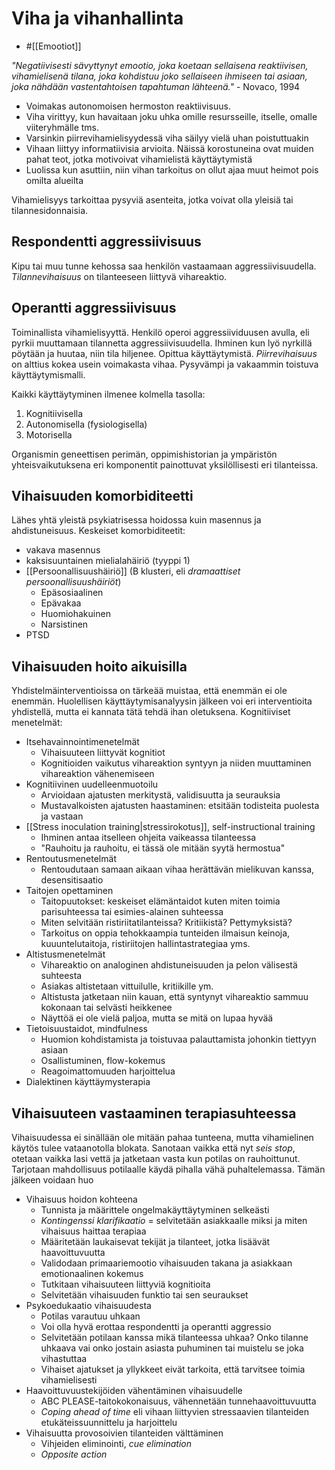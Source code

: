# Viha ja vihanhallinta

- #[[Emootiot]]

_"Negatiivisesti sävyttynyt emootio, joka koetaan sellaisena reaktiivisen, vihamielisenä tilana, joka kohdistuu joko sellaiseen ihmiseen tai asiaan, joka nähdään vastentahtoisen tapahtuman lähteenä."_ - Novaco, 1994
- Voimakas autonomoisen hermoston reaktiivisuus.
- Viha virittyy, kun havaitaan joku uhka omille resursseille, itselle, omalle viiteryhmälle tms.
- Varsinkin piirrevihamielisyydessä viha säilyy vielä uhan poistuttuakin
- Vihaan liittyy informatiivisia arvioita. Näissä korostuneina ovat muiden pahat teot, jotka motivoivat vihamielistä käyttäytymistä
- Luolissa kun asuttiin, niin vihan tarkoitus on ollut ajaa muut heimot pois omilta alueilta

Vihamielisyys tarkoittaa pysyviä asenteita, jotka voivat olla yleisiä tai tilannesidonnaisia.

## Respondentti aggressiivisuus
Kipu tai muu tunne kehossa saa henkilön vastaamaan aggressiivisuudella.
_Tilannevihaisuus_ on tilanteeseen liittyvä vihareaktio.

## Operantti aggressiivisuus
Toiminallista vihamielisyyttä. Henkilö operoi aggressiividuusen avulla, eli pyrkii muuttamaan tilannetta aggressiivisuudella. Ihminen kun lyö nyrkillä pöytään ja huutaa, niin tila hiljenee. Opittua käyttäytymistä.
_Piirrevihaisuus_ on alttius kokea usein voimakasta vihaa. Pysyvämpi ja vakaammin toistuva käyttäytymismalli.

Kaikki käyttäytyminen ilmenee kolmella tasolla:
1. Kognitiivisella
2. Autonomisella (fysiologisella)
3. Motorisella

Organismin geneettisen perimän, oppimishistorian ja ympäristön yhteisvaikutuksena eri komponentit painottuvat yksilöllisesti eri tilanteissa.

## Vihaisuuden komorbiditeetti
Lähes yhtä yleistä psykiatrisessa hoidossa kuin masennus ja ahdistuneisuus.
Keskeiset komorbiditeetit:
- vakava masennus
- kaksisuuntainen mielialahäiriö (tyyppi 1)
- [[Persoonallisuushäiriö]] (B klusteri, eli _dramaattiset persoonallisuushäiriöt_)
  - Epäsosiaalinen
  - Epävakaa
  - Huomiohakuinen
  - Narsistinen
- PTSD
## Vihaisuuden hoito aikuisilla
Yhdistelmäinterventioissa on tärkeää muistaa, että enemmän ei ole enemmän. Huolellisen käyttäytymisanalyysin jälkeen voi eri interventioita yhdistellä, mutta ei kannata tätä tehdä ihan oletuksena.
Kognitiiviset menetelmät:
- Itsehavainnointimenetelmät
  - Vihaisuuteen liittyvät kognitiot
  - Kognitioiden vaikutus vihareaktion syntyyn ja niiden muuttaminen vihareaktion vähenemiseen
- Kognitiivinen uudelleenmuotoilu
  - Arvioidaan ajatusten merkitystä, validisuutta ja seurauksia
  - Mustavalkoisten ajatusten haastaminen: etsitään todisteita puolesta ja vastaan
- [[Stress inoculation training|stressirokotus]], self-instructional training
  - Ihminen antaa itselleen ohjeita vaikeassa tilanteessa
  - "Rauhoitu ja rauhoitu, ei tässä ole mitään syytä hermostua"
- Rentoutusmenetelmät
  - Rentoudutaan samaan aikaan vihaa herättävän mielikuvan kanssa, desensitisaatio
- Taitojen opettaminen
  - Taitopuutokset: keskeiset elämäntaidot kuten miten toimia parisuhteessa tai esimies-alainen suhteessa
  - Miten selvitään ristiriitatilanteissa? Kritiikistä? Pettymyksistä?
  - Tarkoitus on oppia tehokkaampia tunteiden ilmaisun keinoja, kuuuntelutaitoja, ristiriitojen hallintastrategiaa yms.
- Altistusmenetelmät
  - Vihareaktio on analoginen ahdistuneisuuden ja pelon välisestä suhteesta
  - Asiakas altistetaan vittuilulle, kritiikille ym.
  - Altistusta jatketaan niin kauan, että syntynyt vihareaktio sammuu kokonaan tai selvästi heikkenee
  - Näyttöä ei ole vielä paljoa, mutta se mitä on lupaa hyvää
- Tietoisuustaidot, mindfulness
  - Huomion kohdistamista ja toistuvaa palauttamista johonkin tiettyyn asiaan
  - Osallistuminen, flow-kokemus
  - Reagoimattomuuden harjoittelua
- Dialektinen käyttäymysterapia


## Vihaisuuteen vastaaminen terapiasuhteessa
Vihaisuudessa ei sinällään ole mitään pahaa tunteena, mutta vihamielinen käytös tulee vataanotolla blokata. Sanotaan vaikka että nyt _seis stop_, otetaan vaikka lasi vettä ja jatketaan vasta kun potilas on rauhoittunut. Tarjotaan mahdollisuus potilaalle käydä pihalla vähä puhaltelemassa. Tämän jälkeen voidaan huo
- Vihaisuus hoidon kohteena
  - Tunnista ja määrittele ongelmakäyttäytyminen selkeästi
  - _Kontingenssi klarifikaatio_ = selvitetään asiakkaalle miksi ja miten vihaisuus haittaa terapiaa
  - Määritetään laukaisevat tekijät ja tilanteet, jotka lisäävät haavoittuvuutta
  - Validodaan primaariemootio vihaisuuden takana ja asiakkaan emotionaalinen kokemus
  - Tutkitaan vihaisuuteen liittyviä kognitioita
  - Selvitetään vihaisuuden funktio tai sen seuraukset 
- Psykoedukaatio vihaisuudesta
  - Potilas varautuu uhkaan
  - Voi olla hyvä erottaa respondentti ja operantti aggressio
  - Selvitetään potilaan kanssa mikä tilanteessa uhkaa? Onko tilanne uhkaava vai onko jostain asiasta puhuminen tai muistelu se joka vihastuttaa
  - Vihaiset ajatukset ja yllykkeet eivät tarkoita, että tarvitsee toimia vihamielisesti
- Haavoittuvuustekijöiden vähentäminen vihaisuudelle
  - ABC PLEASE-taitokokonaisuus, vähennetään tunnehaavoittuvuutta
  - _Coping ahead of time_ eli vihaan liittyvien stressaavien tilanteiden etukäteissuunnittelu ja harjoittelu
- Vihaisuutta provosoivien tilanteiden välttäminen
  - Vihjeiden eliminointi, _cue elimination_
  - _Opposite action_
